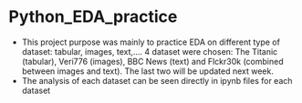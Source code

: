 # Python_EDA_practice  
- This project purpose was mainly to practice EDA on different type of dataset: tabular, images, text,.... 4 dataset were chosen: The Titanic (tabular), Veri776 (images), BBC News (text) and Flckr30k (combined between images and text). The last two will be updated next week.  
- The analysis of each dataset can be seen directly in ipynb files for each dataset
